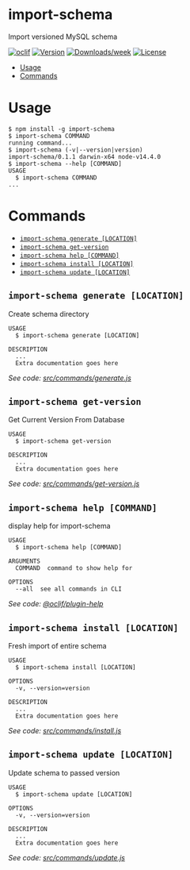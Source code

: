 import-schema
=============

Import versioned MySQL schema

[![oclif](https://img.shields.io/badge/cli-oclif-brightgreen.svg)](https://oclif.io)
[![Version](https://img.shields.io/npm/v/import-schema.svg)](https://npmjs.org/package/import-schema)
[![Downloads/week](https://img.shields.io/npm/dw/import-schema.svg)](https://npmjs.org/package/import-schema)
[![License](https://img.shields.io/npm/l/import-schema.svg)](https://github.com/oshtrak/import-schema/blob/master/package.json)

<!-- toc -->
* [Usage](#usage)
* [Commands](#commands)
<!-- tocstop -->
# Usage
<!-- usage -->
```sh-session
$ npm install -g import-schema
$ import-schema COMMAND
running command...
$ import-schema (-v|--version|version)
import-schema/0.1.1 darwin-x64 node-v14.4.0
$ import-schema --help [COMMAND]
USAGE
  $ import-schema COMMAND
...
```
<!-- usagestop -->
# Commands
<!-- commands -->
* [`import-schema generate [LOCATION]`](#import-schema-generate-location)
* [`import-schema get-version`](#import-schema-get-version)
* [`import-schema help [COMMAND]`](#import-schema-help-command)
* [`import-schema install [LOCATION]`](#import-schema-install-location)
* [`import-schema update [LOCATION]`](#import-schema-update-location)

## `import-schema generate [LOCATION]`

Create schema directory

```
USAGE
  $ import-schema generate [LOCATION]

DESCRIPTION
  ...
  Extra documentation goes here
```

_See code: [src/commands/generate.js](https://github.com/KierenBP/import-schema/blob/v0.1.1/src/commands/generate.js)_

## `import-schema get-version`

Get Current Version From Database

```
USAGE
  $ import-schema get-version

DESCRIPTION
  ...
  Extra documentation goes here
```

_See code: [src/commands/get-version.js](https://github.com/KierenBP/import-schema/blob/v0.1.1/src/commands/get-version.js)_

## `import-schema help [COMMAND]`

display help for import-schema

```
USAGE
  $ import-schema help [COMMAND]

ARGUMENTS
  COMMAND  command to show help for

OPTIONS
  --all  see all commands in CLI
```

_See code: [@oclif/plugin-help](https://github.com/oclif/plugin-help/blob/v3.2.0/src/commands/help.ts)_

## `import-schema install [LOCATION]`

Fresh import of entire schema

```
USAGE
  $ import-schema install [LOCATION]

OPTIONS
  -v, --version=version

DESCRIPTION
  ...
  Extra documentation goes here
```

_See code: [src/commands/install.js](https://github.com/KierenBP/import-schema/blob/v0.1.1/src/commands/install.js)_

## `import-schema update [LOCATION]`

Update schema to passed version

```
USAGE
  $ import-schema update [LOCATION]

OPTIONS
  -v, --version=version

DESCRIPTION
  ...
  Extra documentation goes here
```

_See code: [src/commands/update.js](https://github.com/KierenBP/import-schema/blob/v0.1.1/src/commands/update.js)_
<!-- commandsstop -->
